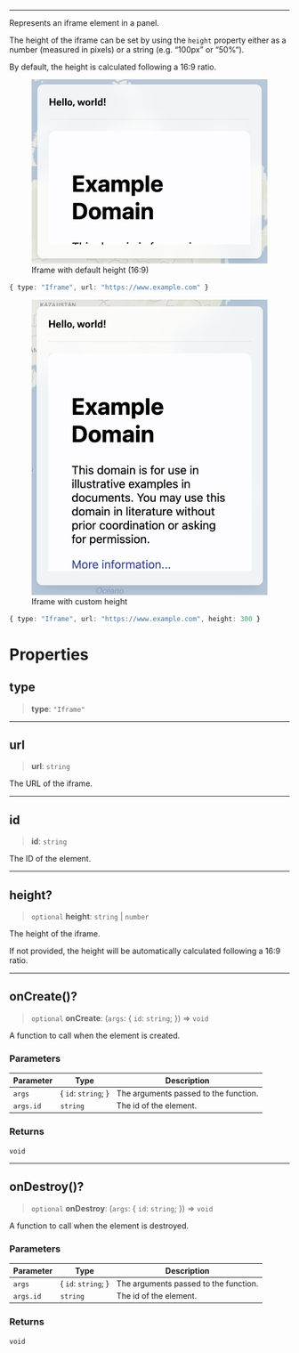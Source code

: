 ***

Represents an iframe element in a panel.

The height of the iframe can be set by using the `height` property
either as a number (measured in pixels) or a string (e.g. “100px” or “50%“).

By default, the height is calculated following a 16:9 ratio.

<figure>
  <img src="../_media/iframe-basic.png" alt="Iframe showing an example website" />

  <figcaption>
    Iframe with default height (16:9)
  </figcaption>
</figure>

```typescript
{ type: "Iframe", url: "https://www.example.com" }
```

<figure>
  <img src="../_media/iframe-custom-height.png" alt="Iframe showing an example website with a custom height" />

  <figcaption>
    Iframe with custom height
  </figcaption>
</figure>

```typescript
{ type: "Iframe", url: "https://www.example.com", height: 300 }
```

# Properties

## type

> **type**: `"Iframe"`

***

## url

> **url**: `string`

The URL of the iframe.

***

## id

> **id**: `string`

The ID of the element.

***

## height?

> `optional` **height**: `string` | `number`

The height of the iframe.

If not provided, the height will be automatically calculated following a 16:9 ratio.

***

## onCreate()?

> `optional` **onCreate**: (`args`: \{ `id`: `string`; }) => `void`

A function to call when the element is created.

### Parameters

| Parameter | Type                 | Description                           |
| --------- | -------------------- | ------------------------------------- |
| `args`    | \{ `id`: `string`; } | The arguments passed to the function. |
| `args.id` | `string`             | The id of the element.                |

### Returns

`void`

***

## onDestroy()?

> `optional` **onDestroy**: (`args`: \{ `id`: `string`; }) => `void`

A function to call when the element is destroyed.

### Parameters

| Parameter | Type                 | Description                           |
| --------- | -------------------- | ------------------------------------- |
| `args`    | \{ `id`: `string`; } | The arguments passed to the function. |
| `args.id` | `string`             | The id of the element.                |

### Returns

`void`
